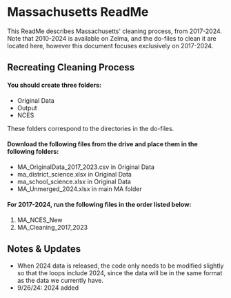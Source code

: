 # Massachusetts ReadMe
This ReadMe describes Massachusetts' cleaning process, from 2017-2024. Note that 2010-2024 is available on Zelma, and the do-files to clean it are located here, however this document focuses exclusively on 2017-2024.

## Recreating Cleaning Process

#### You should create three folders:
- Original Data
- Output
- NCES

These folders correspond to the directories in the do-files.

#### Download the following files from the drive and place them in the following folders:
- MA_OriginalData_2017_2023.csv in Original Data
- ma_district_science.xlsx in Original Data
- ma_school_science.xlsx in Original Data
- MA_Unmerged_2024.xlsx in main MA folder

#### For 2017-2024, run the following files in the order listed below:

1. MA_NCES_New
2. MA_Cleaning_2017_2023

## Notes & Updates
- When 2024 data is released, the code only needs to be modified slightly so that the loops include 2024, since the data will be in the same format as the data we currently have.
- 9/26/24: 2024 added
